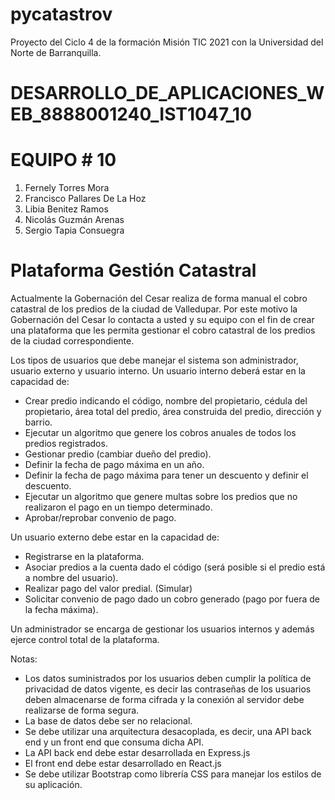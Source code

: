 # pycatastrov
Proyecto del Ciclo 4 de la formación Misión TIC 2021 con la Universidad del Norte de Barranquilla.

# DESARROLLO_DE_APLICACIONES_WEB_8888001240_IST1047_10
# EQUIPO # 10

1.	Fernely Torres Mora
2.	Francisco Pallares De La Hoz
3.	Libia Benitez Ramos
4.	Nicolás Guzmán Arenas
5.	Sergio Tapia Consuegra

# Plataforma Gestión Catastral

Actualmente la Gobernación del Cesar realiza de forma manual el cobro catastral de los predios de la ciudad de Valledupar. Por este motivo la Gobernación del Cesar lo contacta a usted y su equipo con el fin de crear una plataforma que les permita gestionar el cobro catastral de los predios de la ciudad correspondiente.

Los tipos de usuarios que debe manejar el sistema son administrador, usuario externo y usuario interno.
Un usuario interno deberá estar en la capacidad de:

- Crear predio indicando el código, nombre del propietario, cédula del propietario, área total del predio, área construida del predio, dirección y barrio.
- Ejecutar un algoritmo que genere los cobros anuales de todos los predios registrados.
- Gestionar predio (cambiar dueño del predio).
- Definir la fecha de pago máxima en un año.
-	Definir la fecha de pago máxima para tener un descuento y definir el descuento.
-	Ejecutar un algoritmo que genere multas sobre los predios que no realizaron el pago en un tiempo determinado.
-	Aprobar/reprobar convenio de pago.

Un usuario externo debe estar en la capacidad de:

-	Registrarse en la plataforma.
-	Asociar predios a la cuenta dado el código (será posible si el predio está a nombre del usuario).
-	Realizar pago del valor predial. (Simular)
-	Solicitar convenio de pago dado un cobro generado (pago por fuera de la fecha máxima).

Un administrador se encarga de gestionar los usuarios internos y además ejerce control total de la plataforma.

Notas:

-	Los datos suministrados por los usuarios deben cumplir la política de privacidad de datos vigente, es decir las contraseñas de los usuarios deben almacenarse de forma cifrada y la conexión al servidor debe realizarse de forma segura.
-	La base de datos debe ser no relacional.
-	Se debe utilizar una arquitectura desacoplada, es decir, una API back end y un front end que consuma dicha API.
-	La API back end debe estar desarrollada en Express.js
-	El front end debe estar desarrollado en React.js
-	Se debe utilizar Bootstrap como librería CSS para manejar los estilos de su aplicación.
